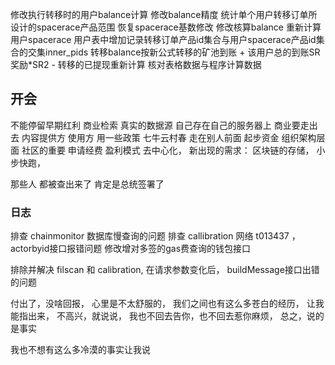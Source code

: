 修改执行转移时的用户balance计算
修改balance精度
统计单个用户转移订单所设计的spacerace产品范围
恢复spacerace基数修改
修改核算balance
重新计算用户spacerace
用户表中增加记录转移订单产品id集合与用户spacerace产品id集合的交集inner_pids
转移balance按新公式转移的矿池到账 + 该用户总的到账SR奖励*SR2 - 转移的已提现重新计算
核对表格数据与程序计算数据


## 开会
不能停留早期红利
商业检索
真实的数据源
自己存在自己的服务器上
商业要走出去
内容提供方
使用方
用一些政策
七牛云村春
走在别人前面
起步资金
组织架构层面
社区的重要
申请经费
盈利模式
去中心化， 
新出现的需求：  区块链的存储， 
小步快跑， 

那些人 都被查出来了
肯定是总统签署了


### 日志
排查 chainmonitor 数据库慢查询的问题
排查 callibration 网络 t013437 ， actorbyid接口报错问题
修改增对多签的gas费查询的钱包接口 


排除并解决 filscan 和 calibration, 在请求参数变化后， buildMessage接口出错的问题


付出了，没啥回报， 心里是不太舒服的， 我们之间也有这么多苍白的经历， 让我能指出来， 不高兴，就说说， 我也不回去告你，也不回去惹你麻烦， 总之，说的是事实

我也不想有这么多冷漠的事实让我说

